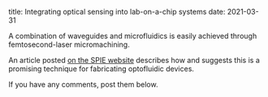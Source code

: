 title: Integrating optical sensing into lab-on-a-chip systems
date: 2021-03-31

A combination of waveguides and microfluidics is easily achieved through femtosecond-laser micromachining.
<!--break-->
An article posted [on the SPIE website](http://spie.org/x35060.xml?ArticleID=x35060) describes how and suggests this is a promising technique for fabricating optofluidic devices.

If you have any comments, post them below.